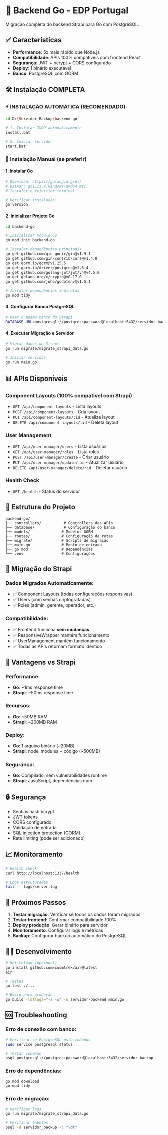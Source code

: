 # 🚀 Backend Go - EDP Portugal

Migração completa do backend Strapi para Go com PostgreSQL.

## ✅ Características

- **Performance**: 5x mais rápido que Node.js
- **Compatibilidade**: APIs 100% compatíveis com frontend React
- **Segurança**: JWT + bcrypt + CORS configurado
- **Deploy**: 1 binário executável
- **Banco**: PostgreSQL com GORM

## 🛠️ Instalação COMPLETA

### ⚡ INSTALAÇÃO AUTOMÁTICA (RECOMENDADO)

```bash
cd D:\Servidor_Backup\backend-go

# 1. Instalar TUDO automaticamente
install.bat

# 2. Iniciar servidor
start.bat
```

### 🔧 Instalação Manual (se preferir)

#### 1. Instalar Go
```bash
# Download: https://golang.org/dl/
# Baixar: go1.21.x.windows-amd64.msi
# Instalar e reiniciar terminal

# Verificar instalação
go version
```

#### 2. Inicializar Projeto Go
```bash
cd backend-go

# Inicializar módulo Go
go mod init backend-go

# Instalar dependências principais
go get github.com/gin-gonic/gin@v1.9.1
go get github.com/gin-contrib/cors@v1.4.0
go get gorm.io/gorm@v1.25.5
go get gorm.io/driver/postgres@v1.5.4
go get github.com/golang-jwt/jwt/v4@v4.5.0
go get golang.org/x/crypto@v0.17.0
go get github.com/joho/godotenv@v1.5.1

# Instalar dependências indiretas
go mod tidy
```

#### 3. Configurar Banco PostgreSQL
```bash
# Usar o mesmo banco do Strapi
DATABASE_URL=postgresql://postgres:password@localhost:5432/servidor_backup?sslmode=disable
```

#### 4. Executar Migração e Servidor
```bash
# Migrar dados do Strapi
go run migrate/migrate_strapi_data.go

# Iniciar servidor
go run main.go
```

## 📊 APIs Disponíveis

### Component Layouts (100% compatível com Strapi)
- `GET /api/component-layouts` - Lista layouts
- `POST /api/component-layouts` - Cria layout  
- `PUT /api/component-layouts/:id` - Atualiza layout
- `DELETE /api/component-layouts/:id` - Deleta layout

### User Management
- `GET /api/user-manager/users` - Lista usuários
- `GET /api/user-manager/roles` - Lista roles
- `POST /api/user-manager/create` - Criar usuário
- `PUT /api/user-manager/update/:id` - Atualizar usuário
- `DELETE /api/user-manager/delete/:id` - Deletar usuário

### Health Check
- `GET /health` - Status do servidor

## 🔧 Estrutura do Projeto

```
backend-go/
├── controllers/          # Controllers das APIs
├── database/             # Configuração do banco
├── models/              # Modelos GORM
├── routes/              # Configuração de rotas
├── migrate/             # Scripts de migração
├── main.go              # Ponto de entrada
├── go.mod               # Dependências
└── .env                 # Configurações
```

## 🎯 Migração do Strapi

### Dados Migrados Automaticamente:
- ✅ Component Layouts (todas configurações responsivas)
- ✅ Users (com senhas criptografadas)
- ✅ Roles (admin, gerente, operador, etc.)

### Compatibilidade:
- ✅ Frontend funciona **sem mudanças**
- ✅ ResponsiveWrapper mantém funcionamento
- ✅ UserManagement mantém funcionamento
- ✅ Todas as APIs retornam formato idêntico

## 🚀 Vantagens vs Strapi

### Performance:
- **Go**: ~1ms response time
- **Strapi**: ~50ms response time

### Recursos:
- **Go**: ~50MB RAM
- **Strapi**: ~200MB RAM

### Deploy:
- **Go**: 1 arquivo binário (~20MB)
- **Strapi**: node_modules + código (~500MB)

### Segurança:
- **Go**: Compilado, sem vulnerabilidades runtime
- **Strapi**: JavaScript, dependências npm

## 🔒 Segurança

- Senhas hash bcrypt
- JWT tokens
- CORS configurado
- Validação de entrada
- SQL injection protection (GORM)
- Rate limiting (pode ser adicionado)

## 📈 Monitoramento

```bash
# Health check
curl http://localhost:1337/health

# Logs estruturados
tail -f logs/server.log
```

## 🎯 Próximos Passos

1. **Testar migração**: Verificar se todos os dados foram migrados
2. **Testar frontend**: Confirmar compatibilidade 100%
3. **Deploy produção**: Gerar binário para servidor
4. **Monitoramento**: Configurar logs e métricas
5. **Backup**: Configurar backup automático do PostgreSQL

## 👨‍💻 Desenvolvimento

```bash
# Hot reload (opcional)
go install github.com/cosmtrek/air@latest
air

# Testes
go test ./...

# Build para produção
go build -ldflags="-s -w" -o servidor-backend main.go
```

## 🆘 Troubleshooting

### Erro de conexão com banco:
```bash
# Verificar se PostgreSQL está rodando
sudo service postgresql status

# Testar conexão
psql postgresql://postgres:password@localhost:5432/servidor_backup
```

### Erro de dependências:
```bash
go mod download
go mod tidy
```

### Erro de migração:
```bash
# Verificar logs
go run migrate/migrate_strapi_data.go

# Verificar tabelas
psql -d servidor_backup -c "\dt"
```
